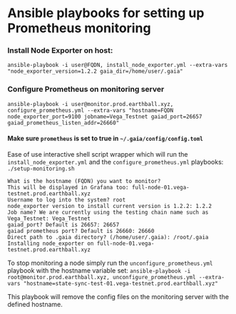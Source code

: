 # Ansible playbooks for setting up Prometheus monitoring

### Install Node Exporter on host:

`ansible-playbook -i user@FQDN, install_node_exporter.yml --extra-vars "node_exporter_version=1.2.2 gaia_dir=/home/user/.gaia"`

### Configure Prometheus on monitoring server

`ansible-playbook -i user@monitor.prod.earthball.xyz, configure_prometheus.yml --extra-vars "hostname=FQDN node_exporter_port=9100 jobname=Vega_Testnet gaiad_port=26657 gaiad_prometheus_listen_addr=26660"`

#### Make sure `prometheus` is set to true in `~/.gaia/config/config.toml`

Ease of use interactive shell script wrapper which will run the `install_node_exporter.yml` and the `configure_prometheus.yml` playbooks:
`./setup-monitoring.sh `
```
What is the hostname (FQDN) you want to monitor?
This will be displayed in Grafana too: full-node-01.vega-testnet.prod.earthball.xyz
Username to log into the system? root
node_exporter version to install current version is 1.2.2: 1.2.2
Job name? We are currently using the testing chain name such as Vega_Testnet: Vega_Testnet
gaiad_port? Default is 26657: 26657
gaiad prometheus port? Default is 26660: 26660
Direct path to .gaia directory? (/home/user/.gaia): /root/.gaia
Installing node_exporter on full-node-01.vega-testnet.prod.earthball.xyz
```

To stop monitoring a node simply run the `unconfigure_prometheus.yml` playbook with the hostname variable set:
`ansible-playbook -i root@monitor.prod.earthball.xyz, unconfigure_prometheus.yml --extra-vars "hostname=state-sync-test-01.vega-testnet.prod.earthball.xyz"`

This playbook will remove the config files on the monitoring server with the defined hostname.